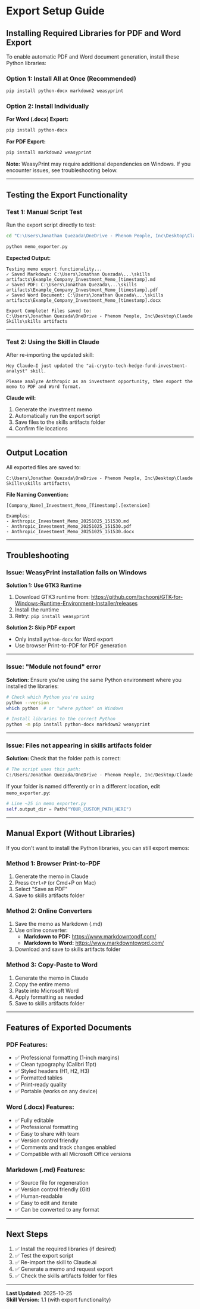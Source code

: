# Export Setup Guide

## Installing Required Libraries for PDF and Word Export

To enable automatic PDF and Word document generation, install these Python libraries:

### **Option 1: Install All at Once (Recommended)**

```bash
pip install python-docx markdown2 weasyprint
```

### **Option 2: Install Individually**

**For Word (.docx) Export:**
```bash
pip install python-docx
```

**For PDF Export:**
```bash
pip install markdown2 weasyprint
```

**Note:** WeasyPrint may require additional dependencies on Windows. If you encounter issues, see troubleshooting below.

---

## Testing the Export Functionality

### **Test 1: Manual Script Test**

Run the export script directly to test:

```bash
cd "C:\Users\Jonathan Quezada\OneDrive - Phenom People, Inc\Desktop\Claude Skills\generated_skills\ai-crypto-tech-hedge-fund-investment-analyst\scripts"

python memo_exporter.py
```

**Expected Output:**
```
Testing memo export functionality...
✓ Saved Markdown: C:\Users\Jonathan Quezada\...\skills artifacts\Example_Company_Investment_Memo_[timestamp].md
✓ Saved PDF: C:\Users\Jonathan Quezada\...\skills artifacts\Example_Company_Investment_Memo_[timestamp].pdf
✓ Saved Word Document: C:\Users\Jonathan Quezada\...\skills artifacts\Example_Company_Investment_Memo_[timestamp].docx

Export Complete! Files saved to:
C:\Users\Jonathan Quezada\OneDrive - Phenom People, Inc\Desktop\Claude Skills\skills artifacts
```

---

### **Test 2: Using the Skill in Claude**

After re-importing the updated skill:

```
Hey Claude—I just updated the "ai-crypto-tech-hedge-fund-investment-analyst" skill.

Please analyze Anthropic as an investment opportunity, then export the memo to PDF and Word format.
```

**Claude will:**
1. Generate the investment memo
2. Automatically run the export script
3. Save files to the skills artifacts folder
4. Confirm file locations

---

## Output Location

All exported files are saved to:
```
C:\Users\Jonathan Quezada\OneDrive - Phenom People, Inc\Desktop\Claude Skills\skills artifacts\
```

**File Naming Convention:**
```
[Company_Name]_Investment_Memo_[Timestamp].[extension]

Examples:
- Anthropic_Investment_Memo_20251025_151530.md
- Anthropic_Investment_Memo_20251025_151530.pdf
- Anthropic_Investment_Memo_20251025_151530.docx
```

---

## Troubleshooting

### **Issue: WeasyPrint installation fails on Windows**

**Solution 1: Use GTK3 Runtime**
1. Download GTK3 runtime from: https://github.com/tschoonj/GTK-for-Windows-Runtime-Environment-Installer/releases
2. Install the runtime
3. Retry: `pip install weasyprint`

**Solution 2: Skip PDF export**
- Only install `python-docx` for Word export
- Use browser Print-to-PDF for PDF generation

---

### **Issue: "Module not found" error**

**Solution:**
Ensure you're using the same Python environment where you installed the libraries:

```bash
# Check which Python you're using
python --version
which python  # or "where python" on Windows

# Install libraries to the correct Python
python -m pip install python-docx markdown2 weasyprint
```

---

### **Issue: Files not appearing in skills artifacts folder**

**Solution:**
Check that the folder path is correct:

```python
# The script uses this path:
C:/Users/Jonathan Quezada/OneDrive - Phenom People, Inc/Desktop/Claude Skills/skills artifacts
```

If your folder is named differently or in a different location, edit `memo_exporter.py`:

```python
# Line ~25 in memo_exporter.py
self.output_dir = Path("YOUR_CUSTOM_PATH_HERE")
```

---

## Manual Export (Without Libraries)

If you don't want to install the Python libraries, you can still export memos:

### **Method 1: Browser Print-to-PDF**
1. Generate the memo in Claude
2. Press `Ctrl+P` (or Cmd+P on Mac)
3. Select "Save as PDF"
4. Save to skills artifacts folder

### **Method 2: Online Converters**
1. Save the memo as Markdown (.md)
2. Use online converter:
   - **Markdown to PDF:** https://www.markdowntopdf.com/
   - **Markdown to Word:** https://www.markdowntoword.com/
3. Download and save to skills artifacts folder

### **Method 3: Copy-Paste to Word**
1. Generate the memo in Claude
2. Copy the entire memo
3. Paste into Microsoft Word
4. Apply formatting as needed
5. Save to skills artifacts folder

---

## Features of Exported Documents

### **PDF Features:**
- ✅ Professional formatting (1-inch margins)
- ✅ Clean typography (Calibri 11pt)
- ✅ Styled headers (H1, H2, H3)
- ✅ Formatted tables
- ✅ Print-ready quality
- ✅ Portable (works on any device)

### **Word (.docx) Features:**
- ✅ Fully editable
- ✅ Professional formatting
- ✅ Easy to share with team
- ✅ Version control friendly
- ✅ Comments and track changes enabled
- ✅ Compatible with all Microsoft Office versions

### **Markdown (.md) Features:**
- ✅ Source file for regeneration
- ✅ Version control friendly (Git)
- ✅ Human-readable
- ✅ Easy to edit and iterate
- ✅ Can be converted to any format

---

## Next Steps

1. ✅ Install the required libraries (if desired)
2. ✅ Test the export script
3. ✅ Re-import the skill to Claude.ai
4. ✅ Generate a memo and request export
5. ✅ Check the skills artifacts folder for files

---

**Last Updated:** 2025-10-25  
**Skill Version:** 1.1 (with export functionality)


